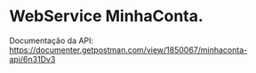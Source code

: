 # WebService MinhaConta.
Documentação da API: https://documenter.getpostman.com/view/1850067/minhaconta-api/6n31Dv3
